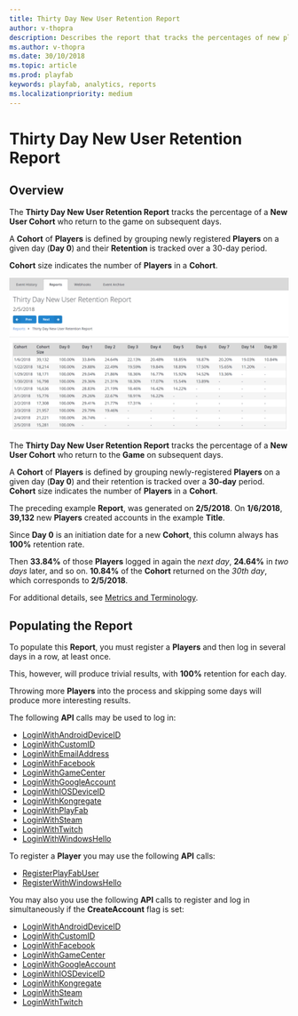 ```yaml
---
title: Thirty Day New User Retention Report
author: v-thopra
description: Describes the report that tracks the percentages of new players who return to your game over the first 30 days.
ms.author: v-thopra
ms.date: 30/10/2018
ms.topic: article
ms.prod: playfab
keywords: playfab, analytics, reports
ms.localizationpriority: medium
---
```


# Thirty Day New User Retention Report

## Overview

The **Thirty Day New User Retention Report** tracks the percentage of a **New User Cohort** who return to the game on subsequent days.

A **Cohort** of **Players** is defined by grouping newly registered **Players** on a given day (**Day 0**) and their **Retention** is tracked over a 30-day period.

**Cohort** size indicates the number of **Players** in a **Cohort**.

![Thirty Day New User Retention Report Table](media/tutorials/thirty-day-new-user-retention-report-table.png)  

The **Thirty Day New User Retention Report** tracks the percentage of a **New User Cohort** who return to the **Game** on subsequent days.

A **Cohort** of **Players** is defined by grouping newly-registered **Players** on a given day (**Day 0**) and their retention is tracked over a **30-day** period. **Cohort** size indicates the number of **Players** in a **Cohort**.

The preceding example **Report**, was generated on **2/5/2018**. On **1/6/2018**, **39,132** new **Players** created accounts in the example **Title**.

Since **Day 0** is an initiation date for a new **Cohort**, this column always has **100%** retention rate.

Then **33.84%** of those **Players** logged in again the *next day*, **24.64%** in *two days* later, and so on. **10.84%** of the **Cohort** returned on the *30th day*, which corresponds to **2/5/2018**.

For additional details, see [Metrics and Terminology](../metrics/metrics-and-terminology.md).

## Populating the Report

To populate this **Report**, you must register a **Players** and then log in several days in a row, at least once.

This, however, will produce trivial results, with **100%** retention for each day.

Throwing more **Players** into the process and skipping some days will produce more interesting results.

The following **API** calls may be used to log in:

- [LoginWithAndroidDeviceID](xref:titleid.playfabapi.com.client.authentication.loginwithandroiddeviceid)
- [LoginWithCustomID](xref:titleid.playfabapi.com.client.authentication.loginwithcustomid)
- [LoginWithEmailAddress](xref:titleid.playfabapi.com.client.authentication.loginwithemailaddress)
- [LoginWithFacebook](xref:titleid.playfabapi.com.client.authentication.loginwithfacebook)
- [LoginWithGameCenter](xref:titleid.playfabapi.com.client.authentication.loginwithgamecenter)
- [LoginWithGoogleAccount](xref:titleid.playfabapi.com.client.authentication.loginwithgoogleaccount)
- [LoginWithIOSDeviceID](xref:titleid.playfabapi.com.client.authentication.loginwithiosdeviceid)
- [LoginWithKongregate](xref:titleid.playfabapi.com.client.authentication.loginwithkongregate)
- [LoginWithPlayFab](xref:titleid.playfabapi.com.client.authentication.loginwithplayfab)
- [LoginWithSteam](xref:titleid.playfabapi.com.client.authentication.loginwithsteam)
- [LoginWithTwitch](xref:titleid.playfabapi.com.client.authentication.loginwithtwitch)
- [LoginWithWindowsHello](xref:titleid.playfabapi.com.client.authentication.loginwithwindowshello)

To register a **Player** you may use the following **API** calls:

- [RegisterPlayFabUser](xref:titleid.playfabapi.com.client.authentication.registerplayfabuser)
- [RegisterWithWindowsHello](xref:titleid.playfabapi.com.client.authentication.registerwithwindowshello)

You may also you use the following **API** calls to register and log in simultaneously if the **CreateAccount** flag is set:

- [LoginWithAndroidDeviceID](xref:titleid.playfabapi.com.client.authentication.loginwithandroiddeviceid)
- [LoginWithCustomID](xref:titleid.playfabapi.com.client.authentication.loginwithcustomid)
- [LoginWithFacebook](xref:titleid.playfabapi.com.client.authentication.loginwithfacebook)
- [LoginWithGameCenter](xref:titleid.playfabapi.com.client.authentication.loginwithgamecenter)
- [LoginWithGoogleAccount](xref:titleid.playfabapi.com.client.authentication.loginwithgoogleaccount)
- [LoginWithIOSDeviceID](xref:titleid.playfabapi.com.client.authentication.loginwithiosdeviceid)
- [LoginWithKongregate](xref:titleid.playfabapi.com.client.authentication.loginwithkongregate)
- [LoginWithSteam](xref:titleid.playfabapi.com.client.authentication.loginwithsteam)
- [LoginWithTwitch](xref:titleid.playfabapi.com.client.authentication.loginwithtwitch)
